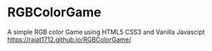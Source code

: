 # RGBColorGame
A simple RGB color Game using HTML5 CSS3 and Vanilla Javascipt
https://rajat1712.github.io/RGBColorGame/
